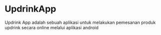 # UpdrinkApp

Updrink App adalah sebuah aplikasi untuk melakukan pemesanan produk updrink secara online melalui aplikasi android
